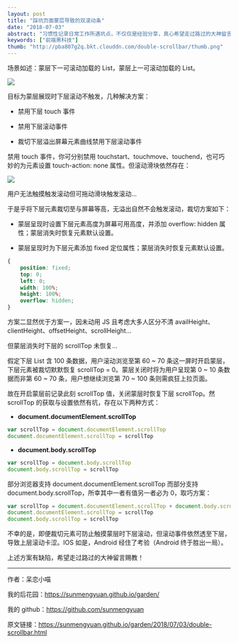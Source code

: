 ```yaml
---
layout: post
title: "踩坑页面蒙层导致的双滚动条"
date: "2018-07-03"
abstract: "习惯性记录日常工作所遇坑点，不仅仅是经验分享，真心希望走过路过的大神留言赐教！"
keywords: ["前端黑科技"]
thumb: "http://pba807g2q.bkt.clouddn.com/double-scrollbar/thumb.png"
---
```


场景如述：蒙层下一可滚动加载的 List，蒙层上一可滚动加载的 List。

![](http://pba807g2q.bkt.clouddn.com/double-scrollbar/example.png)

目标为蒙层展现时下层滚动不触发，几种解决方案：

+ 禁用下层 touch 事件

+ 禁用下层滚动事件

+ 裁切下层溢出屏幕元素曲线禁用下层滚动事件

禁用 touch 事件，你可分别禁用 touchstart、touchmove、touchend，也可巧妙的为元素设置 touch-action: none 属性。但滚动滑块依然存在：

![](http://pba807g2q.bkt.clouddn.com/double-scrollbar/slider.png)

用户无法触摸触发滚动但可拖动滑块触发滚动...

于是乎将下层元素裁切至与屏幕等高，无溢出自然不会触发滚动，裁切方案如下：

+ 蒙层呈现时设置下层元素高度为屏幕可用高度，并添加 overflow: hidden 属性；蒙层消失时恢复元素默认设置。

+ 蒙层呈现时为下层元素添加 fixed 定位属性；蒙层消失时恢复元素默认设置。

```css
{
    position: fixed;
    top: 0;
    left: 0;
    width: 100%;
    height: 100%;
    overflow: hidden;
}
```

方案二显然优于方案一，因未动用 JS 且考虑大多人区分不清 availHeight、clientHeight、offsetHeight、scrollHeight...

但蒙层消失时下层的 scrollTop 未恢复...

假定下层 List 含 100 条数据，用户滚动浏览至第 60 ~ 70 条这一屏时开启蒙层，下层元素被裁切默默恢复 scrollTop = 0。蒙层关闭时将为用户呈现第 0 ~ 10 条数据而非第 60 ~ 70 条，用户想继续浏览第 70 ~ 100 条则需疯狂上拉页面。

故在开启蒙层前记录此刻 scrollTop 值，关闭蒙层时恢复下层 scrollTop。然 scrollTop 的获取与设置依然有坑，存在以下两种方式：

+ __document.documentElement.scrollTop__

```js
var scrollTop = document.documentElement.scrollTop
document.documentElement.scrollTop = scrollTop
```

+ __document.body.scrollTop__

```js
var scrollTop = document.body.scrollTop
document.body.scrollTop = scrollTop
```

部分浏览器支持 document.documentElement.scrollTop 而部分支持 document.body.scrollTop，所幸其中一者有值另一者必为 0，取巧方案：

```js
var scrollTop = document.documentElement.scrollTop + document.body.scrollTop
document.documentElement.scrollTop = scrollTop
document.body.scrollTop = scrollTop
```

不幸的是，即便裁切元素可防止触摸蒙层时下层滚动，但滚动事件依然透至下层，导致上层滚动卡涩。IOS 如是，Android 经住了考验（Android 终于胜出一局）。

上述方案有缺陷，希望走过路过的大神留言赐教！

*****

作者：呆恋小喵

我的后花园：<https://sunmengyuan.github.io/garden/>

我的 github：<https://github.com/sunmengyuan>

原文链接：<https://sunmengyuan.github.io/garden/2018/07/03/double-scrollbar.html>
